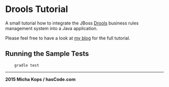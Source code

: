 # Drools Tutorial

A small tutorial how to integrate the JBoss [Drools] business rules management system into a Java application. 

Please feel free to have a look at [my blog] for the full tutorial.

## Running the Sample Tests

```
    gradle test
```

----

**2015 Micha Kops / hasCode.com**

   [my blog]:http://www.hascode.com/
   [Drools]:http://drools.org/
